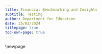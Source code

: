 ```yaml
---
title: Financial Benchmarking and Insights
subtitle: Testing
author: Department for Education
date: 25/03/2024
titlepage: true
toc-own-page: true
---
```


<!-- Leave the rest of this page blank -->
\newpage